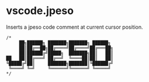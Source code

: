 # vscode.jpeso

<p>Inserts a jpeso code comment at current cursor position.</p>

```
/*
     ██╗██████╗ ███████╗███████╗ ██████╗ 
     ██║██╔══██╗██╔════╝██╔════╝██╔═══██╗
     ██║██████╔╝█████╗  ███████╗██║   ██║
██   ██║██╔═══╝ ██╔══╝  ╚════██║██║   ██║
╚█████╔╝██║     ███████╗███████║╚██████╔╝
 ╚════╝ ╚═╝     ╚══════╝╚══════╝ ╚═════╝ 
*/
```
